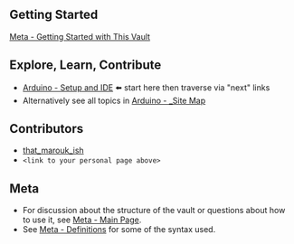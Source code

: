 ## Getting Started
[Meta - Getting Started with This Vault](Meta%20-%20Getting%20Started%20with%20This%20Vault.md)

## Explore, Learn, Contribute
- [Arduino - Setup and IDE](Arduino%20-%20Setup%20and%20IDE.md) ⬅️ start here then traverse via "next" links
- Alternatively see all topics in [Arduino - _Site Map](Arduino%20-%20_Site%20Map.md)

## Contributors
- [that_marouk_ish](Personal%20Folders/that_marouk_ish/that_marouk_ish.md)
- `<link to your personal page above>`

## Meta
- For discussion about the structure of the vault or questions about how to use it, see  [Meta - Main Page](Meta%20-%20Main%20Page.md).
- See [Meta - Definitions](Meta%20-%20Definitions.md) for some of the syntax used. 